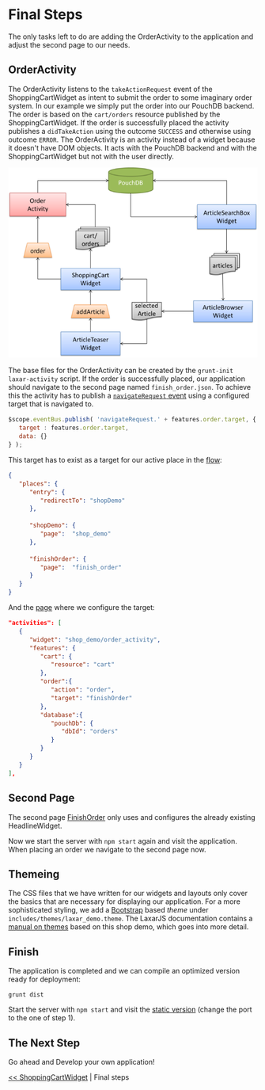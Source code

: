 # Final Steps
The only tasks left to do are adding the OrderActivity to the application and adjust the second page to our needs.

## OrderActivity
The OrderActivity listens to the `takeActionRequest` event of the ShoppingCartWidget as intent to submit the order to some imaginary order system.
In our example we simply put the order into our PouchDB backend.
The order is based on the `cart/orders` resource published by the ShoppingCartWidget.
If the order is successfully placed the activity publishes a `didTakeAction` using the outcome `SUCCESS` and otherwise using outcome `ERROR`.
The OrderActivity is an activity instead of a widget because it doesn't have DOM objects. It acts with the PouchDB backend and with the ShoppingCartWidget but not with the user directly.


![Step 8](img/step8.png)

The base files for the OrderActivity can be created by the `grunt-init laxar-activity` script.
If the order is successfully placed, our application should navigate to the second page named `finish_order.json`.
To achieve this the activity has to publish a [`navigateRequest` event](../../includes/widgets/shop_demo/order_activity/order_activity.js#L42) using a configured target that is navigated to.


```javascript
$scope.eventBus.publish( 'navigateRequest.' + features.order.target, {
   target : features.order.target,
   data: {}
} );
```
This target has to exist as a target for our active place in the [flow](../../application/flow/flow.json):
```json
{
   "places": {
      "entry": {
         "redirectTo": "shopDemo"
      },

      "shopDemo": {
         "page":  "shop_demo"
      },

      "finishOrder": {
         "page":  "finish_order"
      }
   }
}
```

And the [page](../../application/pages/shop_demo.json#L5) where we configure the target:
```json
"activities": [
   {
      "widget": "shop_demo/order_activity",
      "features": {
         "cart": {
            "resource": "cart"
         },
         "order":{
            "action": "order",
            "target": "finishOrder"
         },
         "database":{
            "pouchDb": {
               "dbId": "orders"
            }
         }
      }
   }
],
```

## Second Page
The second page [FinishOrder](../../application/pages/finish_order.json) only uses and configures the already existing HeadlineWidget.

Now we start the server with `npm start` again and visit the application.
When placing an order we navigate to the second page now.

## Themeing

The CSS files that we have written for our widgets and layouts only cover the basics that are necessary for displaying our application.
For a more sophisticated styling, we add a [Bootstrap](http://getbootstrap.com) based _theme_ under `includes/themes/laxar_demo.theme`.
The LaxarJS documentation contains a [manual on themes](//github.com/LaxarJS/laxar/blob/master/docs/manuals/creating_themes.md#creating-themes) based on this shop demo, which goes into more detail.


## Finish
The application is completed and we can compile an optimized version ready for deployment:
```shell
grunt dist
```

Start the server with `npm start` and visit the [static version](http://localhost:8000/index.html) (change the port to the one of step 1).

## The Next Step
Go ahead and Develop your own application!

[<< ShoppingCartWidget](07_shopping_cart_widget.md)  | Final steps

